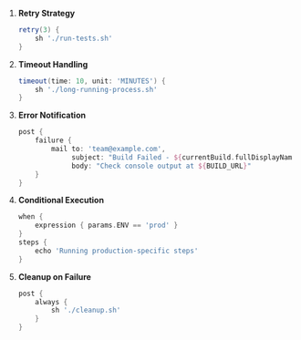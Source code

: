 1. **Retry Strategy**

   ```groovy
   retry(3) {
       sh './run-tests.sh'
   }
   ```

2. **Timeout Handling**

   ```groovy
   timeout(time: 10, unit: 'MINUTES') {
       sh './long-running-process.sh'
   }
   ```

3. **Error Notification**

   ```groovy
   post {
       failure {
           mail to: 'team@example.com',
                subject: "Build Failed - ${currentBuild.fullDisplayName}",
                body: "Check console output at ${BUILD_URL}"
       }
   }
   ```

4. **Conditional Execution**

   ```groovy
   when {
       expression { params.ENV == 'prod' }
   }
   steps {
       echo 'Running production-specific steps'
   }
   ```

5. **Cleanup on Failure**
   ```groovy
   post {
       always {
           sh './cleanup.sh'
       }
   }
   ```
